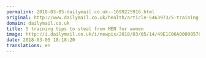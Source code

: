 ```yaml
---
permalink: 2018-03-05-dailymail.co.uk--1699225916.html
original: http://www.dailymail.co.uk/health/article-5463973/5-training-tips-women-FAIL-gym.html?ITO=1490&ns_mchannel=rss&ns_campaign=1490
domain: dailymail.co.uk
title: 5 training tips to steal from MEN for women
image: http://i.dailymail.co.uk/i/newpix/2018/03/05/14/49E1C06A00000578-0-image-a-28_1520259326719.jpg
date: 2018-03-05 18:18:20
translations: en
---
```


